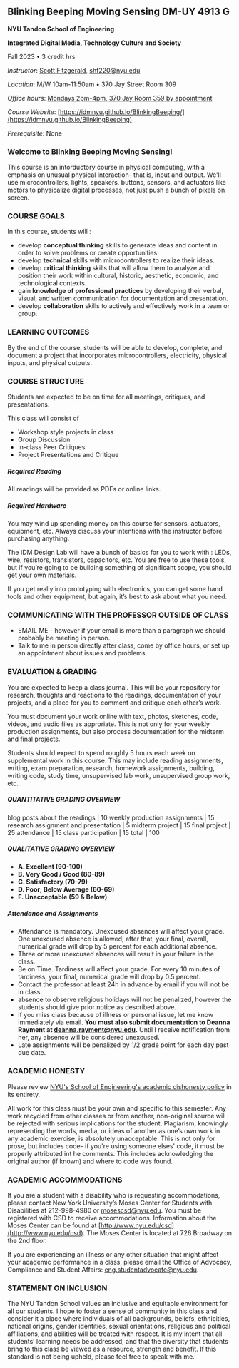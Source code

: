 ## Blinking Beeping Moving Sensing DM-UY 4913 G

**NYU Tandon School of Engineering**

**Integrated Digital Media, Technology Culture and Society**

Fall 2023 • 3 credit hrs

_Instructor_:  [Scott Fitzgerald](http://ennuigo.com), shf220@nyu.edu 

_Location_: M/W 10am-11:50am • 370 Jay Street Room 309

_Office hours_:  [Mondays 2pm-4pm, 370 Jay Room 359 by appointment](https://calendar.app.google/wcYr7Xj8eB8wRJ5B9) 

_Course Website_: [https://idmnyu.github.io/BlinkingBeeping/](https://idmnyu.github.io/BlinkingBeeping)

_Prerequisite_: None

### **Welcome to Blinking Beeping Moving Sensing!**

This course is an intorductory course in physical computing, with a emphasis on unusual physical interaction- that is, input and output. We'll use microcontrollers, lights, speakers, buttons, sensors, and actuators like motors to physicalize digital processes, not just push a bunch of pixels on screen.  

### **COURSE GOALS**
In this course, students will :

- develop **conceptual thinking** skills to generate ideas and content in order to solve problems or create opportunities.
- develop **technical** skills with microcontrollers to realize their ideas.
- develop **critical thinking** skills that will allow them to analyze and position their work within cultural, historic, aesthetic, economic, and technological contexts.
- gain **knowledge of professional practices** by developing their verbal, visual, and written communication for documentation and presentation.
- develop **collaboration** skills to actively and effectively work in a team or group.

### **LEARNING OUTCOMES**

By the end of the course, students will be able to develop, complete, and document a project that incorporates microcontrollers, electricity, physical inputs, and physical outputs.

### **COURSE STRUCTURE**

Students are expected to be on time for all meetings, critiques, and presentations.

This class will consist of

* Workshop style projects in class
* Group Discussion
* In-class Peer Critiques
* Project Presentations and Critique

##### Required Reading
All readings will be provided as PDFs or online links.

##### Required Hardware
You may wind up spending money on this course for sensors, actuators, equipment, etc. Always discuss your intentions with the instructor before purchasing anything.

The IDM Design Lab will have a bunch of basics for you to work with : LEDs, wire, resistors, transistors, capacitors, etc. You are free to use these tools, but if you’re going to be building something of significant scope, you should get your own materials.

If you get really into prototyping with electronics, you can get some hand tools and other equipment, but again, it’s best to ask about what you need.

### **COMMUNICATING WITH THE PROFESSOR OUTSIDE OF CLASS**

* EMAIL ME - however if your email is more than a paragraph we should probably be meeting in person.
* Talk to me in person directly after class, come by office hours, or set up an appointment about issues and problems.

### **EVALUATION & GRADING**
You are expected to keep a class journal. This will be your repository for research, thoughts and reactions to the readings, documentation of your projects, and a place for you to comment and critique each other’s work. 

You must document your work online with text, photos, sketches, code, videos, and audio files as approriate. This is not only for your weekly production assignments, but also process documentation for the midterm and final projects.

Students should expect to spend roughly 5 hours each week on supplemental work in this course. This may include reading assignments, writing, exam preparation, research, homework assignments, building, writing code, study time, unsupervised lab work, unsupervised group work, etc.

##### QUANTITATIVE GRADING OVERVIEW

blog posts about the readings |  10
weekly production assignments  | 15
research assignment and presentation | 5
midterm project  |  15
final project | 25
attendance | 15
class participation | 15
total |  100

##### QUALITATIVE GRADING OVERVIEW

- **A. Excellent \(90-100\)**
- **B. Very Good / Good \(80-89\)**
- **C. Satisfactory \(70-79\)**
- **D. Poor; Below Average \(60-69\)**
- **F. Unacceptable \(59 & Below\)**

##### **Attendance and Assignments**

* Attendance is mandatory. Unexcused absences will affect your grade. One unexcused absence is allowed; after that, your final, overall, numerical grade will drop by 5 percent for each additional absence.
* Three or more unexcused absences will result in your failure in the class.
* Be on Time. Tardiness will affect your grade. For every 10 minutes of tardiness, your final, numerical grade will drop by 0.5 percent. 
* Contact the professor at least 24h in advance by email if you will not be in class. 
* absence to observe religious holidays will not be penalized, however the students should give prior notice as described above. 
* if you miss class because of illness or personal issue, let me know immediately via email. **You must also submit documentation to Deanna Rayment at deanna.rayment@nyu.edu.** Until I receive notification from her, any absence will be considered unexcused. 
* Late assignments will be penalized by 1/2 grade point for each day past due date. 

### **ACADEMIC HONESTY**

Please review [NYU's School of Engineering's academic dishonesty policy](https://engineering.nyu.edu/campus-and-community/student-life/office-student-affairs/policies/student-code-conduct) in its entirety.

All work for this class must be your own and specific to this semester. Any work recycled from other classes or from another, non-original source will be rejected with serious implications for the student. Plagiarism, knowingly representing the words, media, or ideas of another as one’s own work in any academic exercise, is absolutely unacceptable. This is not only for prose, but includes code- if you're using someone elses' code, it must be properly attributed int he comments. This includes acknowledging the original author (if known) and where to code was found.

### **ACADEMIC ACCOMMODATIONS**
If you are a student with a disability who is requesting accommodations, please contact New York University’s Moses Center for Students with Disabilities at 212-998-4980 or [mosescsd@nyu.edu](mailto:mosescsd@nyu.edu). You must be registered with CSD to receive accommodations. Information about the Moses Center can be found at [http://www.nyu.edu/csd](http://www.nyu.edu/csd). The Moses Center is located at 726 Broadway on the 2nd floor.

If you are experiencing an illness or any other situation that might affect your academic performance in a class, please email the Office of Advocacy, Compliance and Student Affairs: [eng.studentadvocate@nyu.edu](mailto:eng.studentadvocate@nyu.edu).

### **STATEMENT ON INCLUSION**
The NYU Tandon School values an inclusive and equitable environment for all our students. I hope to foster a sense of community in this class and consider it a place where individuals of all backgrounds, beliefs, ethnicities, national origins, gender identities, sexual orientations, religious and political affiliations, and abilities will be treated with respect.  It is my intent that all students’ learning needs be addressed, and that the diversity that students bring to this class be viewed as a resource, strength and benefit.  If this standard is not being upheld, please feel free to speak with me.

